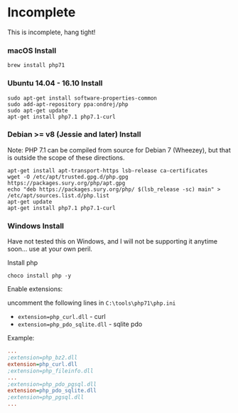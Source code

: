 # Incomplete

This is incomplete, hang tight!

### macOS Install

```shell
brew install php71
```

### Ubuntu 14.04 - 16.10 Install

```shell
sudo apt-get install software-properties-common
sudo add-apt-repository ppa:ondrej/php
sudo apt-get update
apt-get install php7.1 php7.1-curl
```

### Debian >= v8 (Jessie and later) Install

Note: PHP 7.1 can be compiled from source for Debian 7 (Wheezey), but that is outside the scope of these directions.

```shell
apt-get install apt-transport-https lsb-release ca-certificates
wget -O /etc/apt/trusted.gpg.d/php.gpg https://packages.sury.org/php/apt.gpg
echo "deb https://packages.sury.org/php/ $(lsb_release -sc) main" > /etc/apt/sources.list.d/php.list
apt-get update
apt-get install php7.1 php7.1-curl
```

### Windows Install 

Have not tested this on Windows, and I will not be supporting it anytime soon... use at your own peril.

Install php

```shell
choco install php -y
```

Enable extensions:

uncomment the following lines in `C:\tools\php71\php.ini`

* `extension=php_curl.dll` - curl
* `extension=php_pdo_sqlite.dll` - sqlite pdo

Example:

```ini
...
;extension=php_bz2.dll
extension=php_curl.dll
;extension=php_fileinfo.dll
...
;extension=php_pdo_pgsql.dll
extension=php_pdo_sqlite.dll
;extension=php_pgsql.dll
...
```